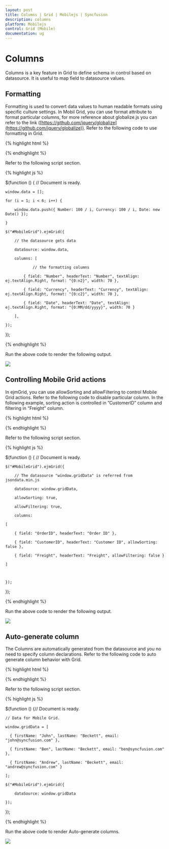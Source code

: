 ```yaml
---
layout: post
title: Columns | Grid | Mobilejs | Syncfusion
description: columns
platform: Mobilejs
control: Grid (Mobile)
documentation: ug
---
```


# Columns

Columns is a key feature in Grid to define schema in control based on datasource. It is useful to map field to datasource values.

## Formatting

Formatting is used to convert data values to human readable formats using specific culture settings. In Mobil Grid, you can use format attribute to format particular columns, for more reference about globalize.js you can refer to the link ([https://github.com/jquery/globalize](https://github.com/jquery/globalize)). Refer to the following code to use formatting in Grid.

{% highlight html %}

<div id="MobileGrid"></div>

{% endhighlight %}

Refer to the following script section.

{% highlight js %}

$(function () { // Document is ready.

	window.data = [];

	for (i = 1; i < 6; i++) {

		window.data.push({ Number: 100 / i, Currency: 100 / i, Date: new Date() });

	}

	$("#MobileGrid").ejmGrid({

		// the datasource gets data

		dataSource: window.data,

		columns: [

				// the formatting columns

			{ field: "Number", headerText: "Number", textAlign: ej.textAlign.Right, format: "{0:n2}", width: 70 },

			{ field: "Currency", headerText: "Currency", textAlign: ej.textAlign.Right, format: "{0:c2}", width: 70 },

			{ field: "Date", headerText: "Date", textAlign: ej.textAlign.Right, format: "{0:MM/dd/yyyy}", width: 70 }

		],

	});

});

{% endhighlight %}

Run the above code to render the following output.

![](Columns_images/Columns_img1.png)

## Controlling Mobile Grid actions

In ejmGrid, you can use allowSorting and allowFiltering to control Mobile Grid actions. Refer to the following code to disable particular column. In the following example, sorting action is controlled in ”CustomerID” column and filtering in “Freight” column.

{% highlight html %}

<div id="MobileGrid"> </div>

{% endhighlight %}

Refer to the following script section.

{% highlight js %}

$(function () { // Document is ready.

	$("#MobileGrid").ejmGrid({

		// The datasource "window.gridData" is referred from jsondata.min.js

		dataSource: window.gridData,

		allowSorting: true,

		allowFiltering: true,

		columns:

	[

		{ field: "OrderID", headerText: "Order ID" },

		{ field: "CustomerID", headerText: "Customer ID", allowSorting: false },

		{ field: "Freight", headerText: "Freight", allowFiltering: false }

	]



	});

});

{% endhighlight %}

Run the above code to render the following output.

![](Columns_images/Columns_img2.png)

## Auto-generate column

The Columns are automatically generated from the datasource and you no need to specify column declarations. Refer to the following code to auto generate column behavior with Grid.

{% highlight html %}

<div id="MobileGrid"> </div>

{% endhighlight %}

Refer to the following script section.

{% highlight js %}

$(function () {// Document is ready.

	// Data for Mobile Grid.

	window.gridData = [

	  { firstName: "John", lastName: "Beckett", email: "john@syncfusion.com" },

	  { firstName: "Ben", lastName: "Beckett", email: "ben@syncfusion.com" },

	  { firstName: "Andrew", lastName: "Beckett", email: "andrew@syncfusion.com" }

	];

	$("#MobileGrid").ejmGrid({

		dataSource: window.gridData

	});

});

{% endhighlight %}

Run the above code to render Auto-generate columns.

![](Columns_images/Columns_img3.png)
